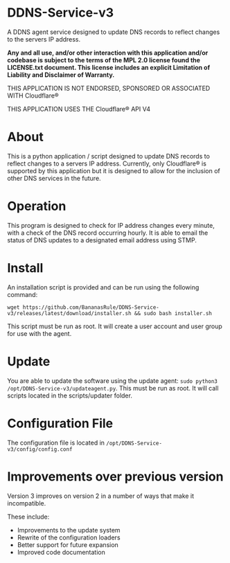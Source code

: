 # DDNS-Service-v3
A DDNS agent service designed to update DNS records to reflect changes to the servers IP address. 

**Any and all use, and/or other interaction with this application and/or codebase is subject to the terms of the MPL 2.0 
license found the LICENSE.txt document. 
This license includes an explicit Limitation of Liability and Disclaimer of Warranty.**



THIS APPLICATION IS NOT ENDORSED, SPONSORED OR ASSOCIATED WITH Cloudflare®

THIS APPLICATION USES THE Cloudflare® API V4

# About
This is a python application / script designed to update DNS records to reflect changes to a servers IP address.
Currently, only Cloudflare® is supported by this application but it is designed to allow for the inclusion of other
DNS services in the future. 

# Operation
This program is designed to check for IP address changes every minute, with a check of the DNS record occurring hourly. 
It is able to email the status of DNS updates to a designated email address using STMP. 

# Install
An installation script is provided and can be run using the following command:

``` wget https://github.com/BananasRule/DDNS-Service-v3/releases/latest/download/installer.sh && sudo bash installer.sh ```

This script must be run as root. It will create a user account and user group for use with the agent. 

# Update
You are able to update the software using the update agent: ```sudo python3 /opt/DDNS-Service-v3/updateagent.py```. 
This must be run as root. It will call scripts located in the scripts/updater folder. 

# Configuration File
The configuration file is located in ```/opt/DDNS-Service-v3/config/config.conf```

# Improvements over previous version 
Version 3 improves on version 2 in a number of ways that make it incompatible.

These include:
- Improvements to the update system
- Rewrite of the configuration loaders
- Better support for future expansion 
- Improved code documentation 

